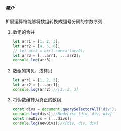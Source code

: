 ##### 简介

扩展运算符能够将数组转换成逗号分隔的参数序列

1. 数组的合并

    ```js
    let arr1 = [1, 2, 3];
    let arr2 = [4, 5, 6];
    // let arr3 = arr1.concat(arr2);
    let arr3 = [...arr1, ...arr2];
    console.log(arr3);
    ```

2. 数组的拷贝，浅拷贝

    ```js
    let arr1 = [1, 2, 3];
    let arr2 = [...arr1];
    console.log(arr2);//[1, 2, 3]
    ```

3. 将伪数组转为真正的数组

    ```js
    const divs = document.querySelectorAll('div');
    console.log(divs);//NodeList [div, div, div]
    const newDivs = [...divs];
    console.log(newDivs);//[div, div, div]
    ```